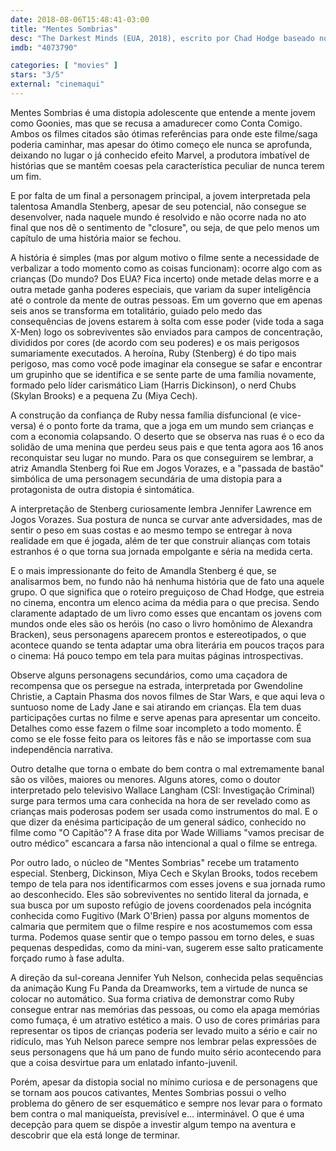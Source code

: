 ```yaml
---
date: 2018-08-06T15:48:41-03:00
title: "Mentes Sombrias"
desc: "The Darkest Minds (EUA, 2018), escrito por Chad Hodge baseado no romance de Alexandra Bracken, dirigido por Jennifer Yuh Nelson, com Amandla Stenberg, Harris Dickinson, Miya Cech e Skylan Brooks. Crítica escrita para o site CinemAqui."
imdb: "4073790"

categories: [ "movies" ]
stars: "3/5"
external: "cinemaqui"
---
```

Mentes Sombrias é uma distopia adolescente que entende a mente jovem como Goonies, mas que se recusa a amadurecer como Conta Comigo. Ambos os filmes citados são ótimas referências para onde este filme/saga poderia caminhar, mas apesar do ótimo começo ele nunca se aprofunda, deixando no lugar o já conhecido efeito Marvel, a produtora imbatível de histórias que se mantêm coesas pela característica peculiar de nunca terem um fim.

E por falta de um final a personagem principal, a jovem interpretada pela talentosa Amandla Stenberg, apesar de seu potencial, não consegue se desenvolver, nada naquele mundo é resolvido e não ocorre nada no ato final que nos dê o sentimento de "closure", ou seja, de que pelo menos um capítulo de uma história maior se fechou.

A história é simples (mas por algum motivo o filme sente a necessidade de verbalizar a todo momento como as coisas funcionam): ocorre algo com as crianças (Do mundo? Dos EUA? Fica incerto) onde metade delas morre e a outra metade ganha poderes especiais, que variam da super inteligência até o controle da mente de outras pessoas. Em um governo que em apenas seis anos se transforma em totalitário, guiado pelo medo das consequências de jovens estarem à solta com esse poder (vide toda a saga X-Men) logo os sobreviventes são enviados para campos de concentração, divididos por cores (de acordo com seu poderes) e os mais perigosos sumariamente executados. A heroína, Ruby (Stenberg) é do tipo mais perigoso, mas como você pode imaginar ela consegue se safar e encontrar um grupinho que se identifica e se sente parte de uma família novamente, formado pelo líder carismático Liam (Harris Dickinson), o nerd Chubs (Skylan Brooks) e a pequena Zu (Miya Cech).

A construção da confiança de Ruby nessa família disfuncional (e vice-versa) é o ponto forte da trama, que a joga em um mundo sem crianças e com a economia colapsando. O deserto que se observa nas ruas é o eco da solidão de uma menina que perdeu seus pais e que tenta agora aos 16 anos reconquistar seu lugar no mundo. Para os que conseguirem se lembrar, a atriz Amandla Stenberg foi Rue em Jogos Vorazes, e a "passada de bastão" simbólica de uma personagem secundária de uma distopia para a protagonista de outra distopia é sintomática.

A interpretação de Stenberg curiosamente lembra Jennifer Lawrence em Jogos Vorazes. Sua postura de nunca se curvar ante adversidades, mas de sentir o peso em suas costas e ao mesmo tempo se entregar à nova realidade em que é jogada, além de ter que construir alianças com totais estranhos é o que torna sua jornada empolgante e séria na medida certa.

E o mais impressionante do feito de Amandla Stenberg é que, se analisarmos bem, no fundo não há nenhuma história que de fato una aquele grupo. O que significa que o roteiro preguiçoso de Chad Hodge, que estreia no cinema, encontra um elenco acima da média para o que precisa. Sendo claramente adaptado de um livro como esses que encantam os jovens com mundos onde eles são os heróis (no caso o livro homônimo de Alexandra Bracken), seus personagens aparecem prontos e estereotipados, o que acontece quando se tenta adaptar uma obra literária em poucos traços para o cinema: Há pouco tempo em tela para muitas páginas introspectivas.

Observe alguns personagens secundários, como uma caçadora de recompensa que os persegue na estrada, interpretada por Gwendoline Christie, a Captain Phasma dos novos filmes de Star Wars, e que aqui leva o suntuoso nome de Lady Jane e sai atirando em crianças. Ela tem duas participações curtas no filme e serve apenas para apresentar um conceito. Detalhes como esse fazem o filme soar incompleto a todo momento. É como se ele fosse feito para os leitores fãs e não se importasse com sua independência narrativa.

Outro detalhe que torna o embate do bem contra o mal extremamente banal são os vilões, maiores ou menores. Alguns atores, como o doutor interpretado pelo televisivo Wallace Langham (CSI: Investigação Criminal) surge para termos uma cara conhecida na hora de ser revelado como as crianças mais poderosas podem ser usada como instrumentos do mal. E o que dizer da enésima participação de um general sádico, conhecido no filme como "O Capitão"? A frase dita por Wade Williams "vamos precisar de outro médico" escancara a farsa não intencional a qual o filme se entrega.

Por outro lado, o núcleo de "Mentes Sombrias" recebe um tratamento especial. Stenberg, Dickinson, Miya Cech e Skylan Brooks, todos recebem tempo de tela para nos identificarmos com esses jovens e sua jornada rumo ao desconhecido. Eles são sobreviventes no sentido literal da jornada, e sua busca por um suposto refúgio de jovens coordenados pela incógnita conhecida como Fugitivo (Mark O'Brien) passa por alguns momentos de calmaria que permitem que o filme respire e nos acostumemos com essa turma. Podemos quase sentir que o tempo passou em torno deles, e suas pequenas despedidas, como da mini-van, sugerem esse salto praticamente forçado rumo à fase adulta.

A direção da sul-coreana Jennifer Yuh Nelson, conhecida pelas sequências da animação Kung Fu Panda da Dreamworks, tem a virtude de nunca se colocar no automático. Sua forma criativa de demonstrar como Ruby consegue entrar nas memórias das pessoas, ou como ela apaga memórias como fumaça, é um atrativo estético a mais. O uso de cores primárias para representar os tipos de crianças poderia ser levado muito a sério e cair no ridículo, mas Yuh Nelson parece sempre nos lembrar pelas expressões de seus personagens que há um pano de fundo muito sério acontecendo para que a coisa desvirtue para um enlatado infanto-juvenil.

Porém, apesar da distopia social no mínimo curiosa e de personagens que se tornam aos poucos cativantes, Mentes Sombrias possui o velho problema do gênero de ser esquemático e sempre nos levar para o formato bem contra o mal maniqueísta, previsível e... interminável. O que é uma decepção para quem se dispõe a investir algum tempo na aventura e descobrir que ela está longe de terminar.
